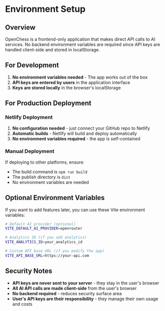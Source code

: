 # Environment Setup

## Overview

OpenChess is a frontend-only application that makes direct API calls to AI services. No backend environment variables are required since API keys are handled client-side and stored in localStorage.

## For Development

1. **No environment variables needed** - The app works out of the box
2. **API keys are entered by users** in the application interface
3. **Keys are stored locally** in the browser's localStorage

## For Production Deployment

### Netlify Deployment

1. **No configuration needed** - just connect your GitHub repo to Netlify
2. **Automatic builds** - Netlify will build and deploy automatically
3. **No environment variables required** - the app is self-contained

### Manual Deployment

If deploying to other platforms, ensure:

- The build command is `npm run build`
- The publish directory is `dist`
- No environment variables are needed

## Optional Environment Variables

If you want to add features later, you can use these Vite environment variables:

```bash
# Default AI provider (optional)
VITE_DEFAULT_AI_PROVIDER=openrouter

# Analytics ID (if you add analytics)
VITE_ANALYTICS_ID=your_analytics_id

# Custom API base URL (if you modify the app)
VITE_API_BASE_URL=https://your-api.com
```

## Security Notes

- **API keys are never sent to your server** - they stay in the user's browser
- **All AI API calls are made client-side** from the user's browser
- **No backend required** - reduces security surface area
- **User's API keys are their responsibility** - they manage their own usage and costs
